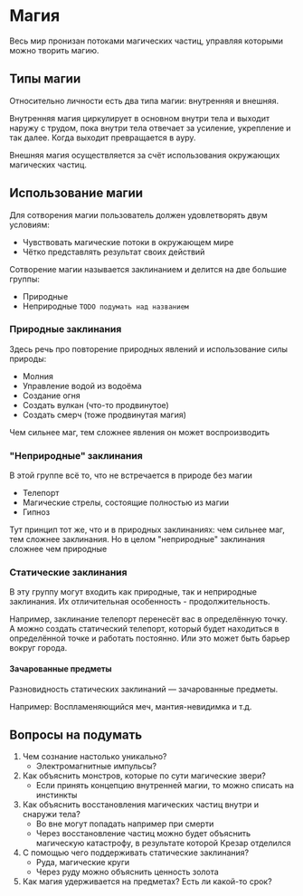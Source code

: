 # Магия

Весь мир пронизан потоками магических частиц, управляя которыми можно творить магию.

## Типы магии

Относительно личности есть два типа магии: внутренняя и внешняя.

Внутренняя магия циркулирует в основном внутри тела и выходит наружу с трудом,
пока внутри тела отвечает за усиление, укрепление и так далее. Когда выходит превращается в ауру.

Внешняя магия осуществляется за счёт использования окружающих магических частиц.

## Использование магии

Для сотворения магии пользователь должен удовлетворять двум условиям:
- Чувствовать магические потоки в окружающем мире
- Чётко представлять результат своих действий

Сотворение магии называется заклинанием и делится на две большие группы:
- Природные
- Неприродные `TODO подумать над названием`

### Природные заклинания

Здесь речь про повторение природных явлений и использование силы природы:
- Молния
- Управление водой из водоёма
- Создание огня
- Создать вулкан (что-то продвинутое)
- Создать смерч (тоже продвинутая магия)

Чем сильнее маг, тем сложнее явления он может воспроизводить

### "Неприродные" заклинания

В этой группе всё то, что не встречается в природе без магии
- Телепорт
- Магические стрелы, состоящие полностью из магии
- Гипноз

Тут принцип тот же, что и в природных заклинаниях: чем сильнее маг, тем сложнее заклинания.
Но в целом "неприродные" заклинания сложнее чем природные

### Статические заклинания

В эту группу могут входить как природные, так и неприродные заклинания.
Их отличительная особенность - продолжительность.

Например, заклинание телепорт перенесёт вас в определённую точку.
А можно создать статический телепорт, который будет находиться в определённой точке и работать постоянно.
Или это может быть барьер вокруг города.

#### Зачарованные предметы

Разновидность статических заклинаний — зачарованные предметы.

Например: Воспламеняющийся меч, мантия-невидимка и т.д.


## Вопросы на подумать

1. Чем сознание настолько уникально?
   - Электромагнитные импульсы?
2. Как объяснить монстров, которые по сути магические звери?
   - Если принять концепцию внутренней магии, то можно списать на инстинкты
3. Как объяснить восстановления магических частиц внутри и снаружи тела?
    - Во вне могут попадать например при смерти
    - Через восстановление частиц можно будет объяснить магическую катастрофу, в результате которой Крезар отделился
4. С помощью чего поддерживать статические заклинания?
    - Руда, магические круги
    - Через руду можно объяснить ценность золота
5. Как магия удерживается на предметах? Есть ли какой-то срок?